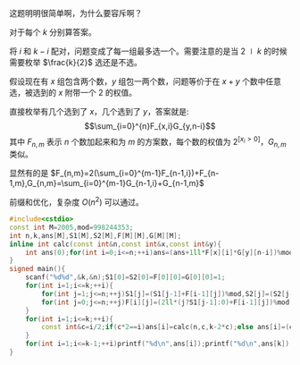 这题明明很简单啊，为什么要容斥啊？

对于每个 $k$ 分别算答案。

将 $i$ 和 $k-i$ 配对，问题变成了每一组最多选一个。需要注意的是当 $2\mid k$ 的时候需要枚举 $\frac{k}{2}$ 选还是不选。

假设现在有 $x$ 组包含两个数，$y$ 组包一两个数，问题等价于在 $x+y$ 个数中任意选，被选到的 $x$ 附带一个 $2$ 的权值。

直接枚举有几个选到了 $x$，几个选到了 $y$，答案就是:
$$\sum_{i=0}^{n}F_{x,i}G_{y,n-i}$$
其中 $F_{n,m}$ 表示 $n$ 个数加起来和为 $m$ 的方案数，每个数的权值为 $2^{[x_i>0]}$，$G_{n,m}$ 类似。

显然有的是 $F_{n,m}=2(\sum_{i=0}^{m-1}F_{n-1,i})+F_{n-1,m},G_{n,m}=\sum_{i=0}^{m-1}G_{n-1,i}+G_{n-1,m}$

前缀和优化，复杂度 $O(n^2)$ 可以通过。
```cpp
#include<cstdio>
const int M=2005,mod=998244353;
int n,k,ans[M],S1[M],S2[M],F[M][M],G[M][M];
inline int calc(const int&n,const int&x,const int&y){
	int ans(0);for(int i=0;i<=n;++i)ans=(ans+1ll*F[x][i]*G[y][n-i])%mod;return ans;
}
signed main(){
	scanf("%d%d",&k,&n);S1[0]=S2[0]=F[0][0]=G[0][0]=1;
	for(int i=1;i<=k;++i){
		for(int j=1;j<=n;++j)S1[j]=(S1[j-1]+F[i-1][j])%mod,S2[j]=(S2[j-1]+G[i-1][j])%mod;
		for(int j=0;j<=n;++j)F[i][j]=(2ll*(j?S1[j-1]:0)+F[i-1][j])%mod,G[i][j]=((j?S2[j-1]:0)+G[i-1][j])%mod;
	}
	for(int i=1;i<=k;++i){
		const int&c=i/2;if(c*2==i)ans[i]=calc(n,c,k-2*c);else ans[i]=(calc(n,c,k-2*c-1)+calc(n-1,c,k-2*c-1))%mod;
	}
	for(int i=1;i<=k-1;++i)printf("%d\n",ans[i]);printf("%d\n",ans[k]);for(int i=k-1;i>=1;--i)printf("%d\n",ans[i]);
}
```